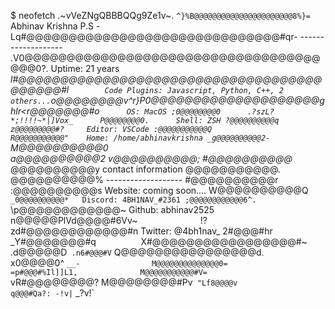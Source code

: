 $ neofetch
                   .~vVeZNgQBBBQQg9Ze1v~.
              `^}%B@@@@@@@@@@@@@@@@@@@@@@8%}=`                 Abhinav Krishna P.S
           -Lq#@@@@@@@@@@@@@@@@@@@@@@@@@@@@@@#qr-              -------------------
        .V0@@@@@@@@@@@@@@@@@@@@@@@@@@@@@@@@@@@@@@0?.           Uptime: 21 years
      _l#@@@@@@@@@@@@@@@@@@@@@@@@@@@@@@@@@@@@@@@@@@#l`         Code Plugins: Javascript, Python, C++, 2 others...
    `o@@@@@@@@v^r}P0@@@@@@@@@@@@@@@@@@@@ghlr<r@@@@@@@#o`       OS: MacOS
   ;0@@@@@@@@0      .?szL?*;!!!!~*|]Vox_      P@@@@@@@@0.      Shell: ZSH
  ?@@@@@@@@@@q                                z@@@@@@@@@#?     Editor: VSCode
 :@@@@@@@@@@@Q                                R@@@@@@@@@@@"    Home: /home/abhinavkrishna
_g@@@@@@@@@@2-                                `M@@@@@@@@@@0    
a@@@@@@@@@@2                                    v@@@@@@@@@@;
#@@@@@@@@@@_                                     @@@@@@@@@@y   contact information
@@@@@@@@@@@.                                     @@@@@@@@@@%   -------------------
#@@@@@@@@@@r                                    :@@@@@@@@@@s   Website: coming soon....
W@@@@@@@@@@Q`                                  _0@@@@@@@@@@*   Discord: 4BH1NAV_#2361
 ;@@@@@@@@@@@@6^.                          `\p@@@@@@@@@@@@~    Github: abhinav2525
  n@@@@@PlVd@@@@#6Vv~_`              `_!?zd#@@@@@@@@@@@@#n     Twitter: @4bh1nav_
   2#@@@#hr _Y#@@@@@@@#q`          `X#@@@@@@@@@@@@@@@@@#~
    .d@@@@@D` .n6#@@@#V`             Q@@@@@@@@@@@@@@@@d.       
      x0@@@@0^   `__-                M@@@@@@@@@@@@@@0=         
        =p#@@@#%Il]]L1,              M@@@@@@@@@@@#V=           
          `vR#@@@@@@@@?              M@@@@@@@@#Pv`
              "Lf8@@@@v              q@@@#Qa?:
                  -!v|`              _?v!`
